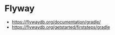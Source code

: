 # Flyway

 - https://flywaydb.org/documentation/gradle/
 - https://flywaydb.org/getstarted/firststeps/gradle